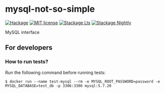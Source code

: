# mysql-not-so-simple

[![Hackage](https://img.shields.io/hackage/v/mysql-not-so-simple.svg)](https://hackage.haskell.org/package/mysql-not-so-simple)
[![MIT license](https://img.shields.io/badge/license-MIT-blue.svg)](LICENSE)
[![Stackage Lts](http://stackage.org/package/mysql-not-so-simple/badge/lts)](http://stackage.org/lts/package/mysql-not-so-simple)
[![Stackage Nightly](http://stackage.org/package/mysql-not-so-simple/badge/nightly)](http://stackage.org/nightly/package/mysql-not-so-simple)

MySQL interface

## For developers

### How to run tests?

Run the following command before running tests:

```shell
$ docker run --name test-mysql --rm -e MYSQL_ROOT_PASSWORD=password -e MYSQL_DATABASE=test_db -p 3306:3306 mysql:5.7.20
```

